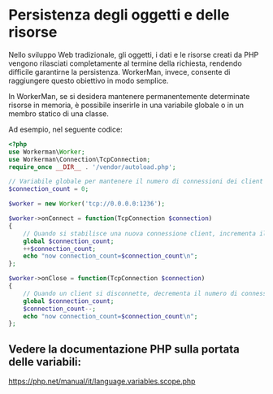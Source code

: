 # Persistenza degli oggetti e delle risorse

Nello sviluppo Web tradizionale, gli oggetti, i dati e le risorse creati da PHP vengono rilasciati completamente al termine della richiesta, rendendo difficile garantirne la persistenza. WorkerMan, invece, consente di raggiungere questo obiettivo in modo semplice.

In WorkerMan, se si desidera mantenere permanentemente determinate risorse in memoria, è possibile inserirle in una variabile globale o in un membro statico di una classe.

Ad esempio, nel seguente codice:

```php
<?php
use Workerman\Worker;
use Workerman\Connection\TcpConnection;
require_once __DIR__ . '/vendor/autoload.php';

// Variabile globale per mantenere il numero di connessioni dei client in questo processo
$connection_count = 0;

$worker = new Worker('tcp://0.0.0.0:1236');

$worker->onConnect = function(TcpConnection $connection)
{
    // Quando si stabilisce una nuova connessione client, incrementa il numero di connessioni
    global $connection_count;
    ++$connection_count;
    echo "now connection_count=$connection_count\n";
};

$worker->onClose = function(TcpConnection $connection)
{
    // Quando un client si disconnette, decrementa il numero di connessioni
    global $connection_count;
    $connection_count--;
    echo "now connection_count=$connection_count\n";
};
```

## Vedere la documentazione PHP sulla portata delle variabili:
https://php.net/manual/it/language.variables.scope.php
